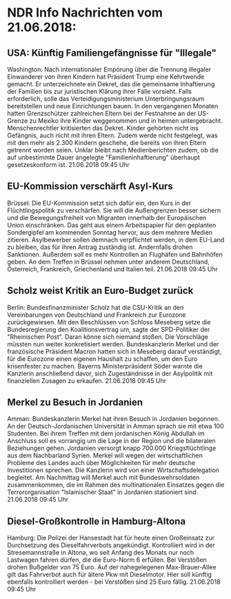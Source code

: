 # NDR Info Nachrichten vom 21.06.2018:


## USA: Künftig Familiengefängnisse für "Illegale"
Washington: Nach internationaler Empörung über die Trennung illegaler Einwanderer von ihren Kindern hat Präsident Trump eine Kehrtwende gemacht. Er unterzeichnete ein Dekret, das die gemeinsame Inhaftierung der Familien bis zur juristischen Klärung ihrer Fälle vorsieht. Falls erforderlich, solle das Verteidigungsministerium Unterbringungsraum bereitstellen und neue Einrichtungen bauen. In den vergangenen Monaten hatten Grenzschützer zahlreichen Eltern bei der Festnahme an der US-Grenze zu Mexiko ihre Kinder weggenommen und in heimen untergebracht. Menschenrechtler kritisierten das Dekret. Kinder gehörten nicht ins Gefängnis, auch nicht mit ihren Eltern. Zudem werde nicht festgelegt, was mit den mehr als 2.300 Kindern geschehe, die bereits von ihren Eltern getrennt worden seien. Unklar bleibt nach Medienberichten zudem, ob die auf unbestimmte Dauer angelegte "Familieninhaftierung" überhaupt gesetzeskonform ist. 21.06.2018 09:45 Uhr 

## EU-Kommission verschärft Asyl-Kurs
Brüssel: Die EU-Kommission setzt sich dafür ein, den Kurs in der Flüchtlingspolitik zu verschärfen. Sie will die Außengrenzen besser sichern und die Bewegungsfreiheit von Migranten innerhalb der Europäischen Union einschränken. Das geht aus einem Arbeitspapier für den geplanten Sondergipfel am kommenden Sonntag hervor, aus dem mehrere Medien zitieren. Asylbewerber sollen demnach verpflichtet werden, in dem EU-Land zu bleiben, das für ihren Antrag zuständig ist. Andernfalls drohen Sanktionen. Außerdem soll es mehr Kontrollen an Flughäfen und Bahnhöfen geben. An dem Treffen in Brüssel nehmen unter anderem Deutschland, Österreich, Frankreich, Griechenland und Italien teil. 21.06.2018 09:45 Uhr 

## Scholz weist Kritik an Euro-Budget zurück
Berlin: Bundesfinanzminister Scholz hat die CSU-Kritik an den Vereinbarungen von Deutschland und Frankreich zur Eurozone zurückgewiesen. Mit den Beschlüssen von Schloss Meseberg setze die Bundesregierung den Koalitionsvertrag um, sagte der SPD-Politiker der "Rheinischen Post". Daran könne sich niemand stoßen. Die Vorschläge müssten nun weiter konkretisiert werden. Bundeskanzlerin Merkel und der französische Präsident Macron hatten sich in Meseberg darauf verständigt, für die Eurozone einen eigenen Haushalt zu schaffen, um den Euro krisenfester zu machen. Bayerns Ministerpräsident Söder warnte die Kanzlerin anschließend davor, sich Zugeständnisse in der Asylpolitik mit finanziellen Zusagen zu erkaufen. 21.06.2018 09:45 Uhr 

## Merkel zu Besuch in Jordanien
Amman: Bundeskanzlerin Merkel hat ihren Besuch in Jordanien begonnen. An der Deutsch-Jordanischen Universität in Amman sprach sie mit etwa 100 Studenten. Bei ihrem Treffen mit dem jordanischen König Abdullah im Anschluss soll es vorrangig um die Lage in der Region und die bilateralen Beziehungen gehen. Jordanien versorgt knapp 700.000 Kriegsflüchtlinge aus dem Nachbarland Syrien. Merkel will wegen der wirtschaftlichen Probleme des Landes auch über Möglichkeiten für mehr deutsche Investitionen sprechen. Die Kanzlerin wird von einer Wirtschaftsdelegation begleitet. Am Nachmittag will Merkel auch mit Bundeswehrsoldaten zusammenkommen, die im Rahmen des multinationalen Einsatzes gegen die Terrororganisation "Islamischer Staat" in Jordanien stationiert sind. 21.06.2018 09:45 Uhr 

## Diesel-Großkontrolle in Hamburg-Altona
Hamburg: Die Polizei der Hansestadt hat für heute einen Großeinsatz zur Durchsetzung des Dieselfahrverbots angekündigt. Kontrolliert wird in der Stresemannstraße in Altona, wo seit Anfang des Monats nur noch Lastwagen fahren dürfen, die die Euro-Norm 6 erfüllen. Bei Verstößen drohen Bußgelder von 75 Euro. Auf der nahegelegenen Max-Brauer-Allee gilt das Fahrverbot auch für ältere Pkw mit Dieselmotor. Hier soll künftig ebenfalls kontrolliert werden - bei Verstößen sind 25 Euro fällig. 21.06.2018 09:45 Uhr 
